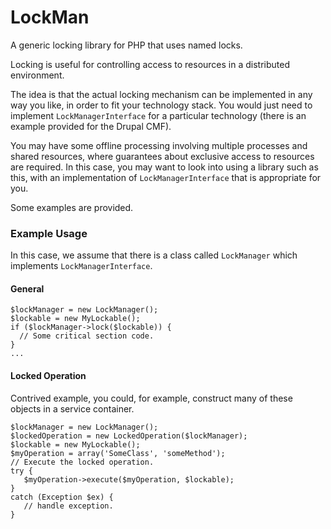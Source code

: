# LockMan

A generic locking library for PHP that uses named locks.

Locking is useful for controlling access to resources in a distributed environment.

The idea is that the actual locking mechanism can be implemented in any way you like, in order to fit your technology
stack.  You would just need to implement `LockManagerInterface` for a particular technology (there is an example provided
for the Drupal CMF).

You may have some offline processing involving multiple processes and shared resources, where guarantees about exclusive
access to resources are required.  In this case, you may want to look into using a library such as this, with an
implementation of `LockManagerInterface` that is appropriate for you.

Some examples are provided.

### Example Usage

In this case, we assume that there is a class called `LockManager` which implements `LockManagerInterface`.

#### General

```
$lockManager = new LockManager();
$lockable = new MyLockable();
if ($lockManager->lock($lockable)) {
  // Some critical section code.
}
...
```

#### Locked Operation

Contrived example, you could, for example, construct many of these objects in a service container.

```
$lockManager = new LockManager();
$lockedOperation = new LockedOperation($lockManager);
$lockable = new MyLockable();
$myOperation = array('SomeClass', 'someMethod');
// Execute the locked operation.
try {
   $myOperation->execute($myOperation, $lockable);
}
catch (Exception $ex) {
   // handle exception.
}
```
